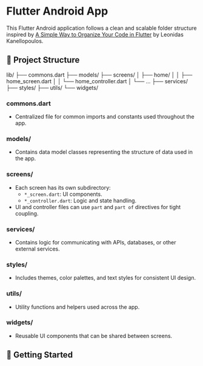 # Flutter Android App

This Flutter Android application follows a clean and scalable folder structure inspired by [A Simple Way to Organize Your Code in Flutter](https://medium.com/@kanellopoulos.leo/a-simple-way-to-organize-your-code-in-flutter-e175e7004fb5) by Leonidas Kanellopoulos.

## 📁 Project Structure

lib/ ├── commons.dart ├── models/ ├── screens/ │ ├── home/ │ │ ├── home_screen.dart │ │ └── home_controller.dart │ └── ... ├── services/ ├── styles/ ├── utils/ └── widgets/


### commons.dart
- Centralized file for common imports and constants used throughout the app.

### models/
- Contains data model classes representing the structure of data used in the app.

### screens/
- Each screen has its own subdirectory:
  - `*_screen.dart`: UI components.
  - `*_controller.dart`: Logic and state handling.
- UI and controller files can use `part` and `part of` directives for tight coupling.

### services/
- Contains logic for communicating with APIs, databases, or other external services.

### styles/
- Includes themes, color palettes, and text styles for consistent UI design.

### utils/
- Utility functions and helpers used across the app.

### widgets/
- Reusable UI components that can be shared between screens.

## 🚀 Getting Started



